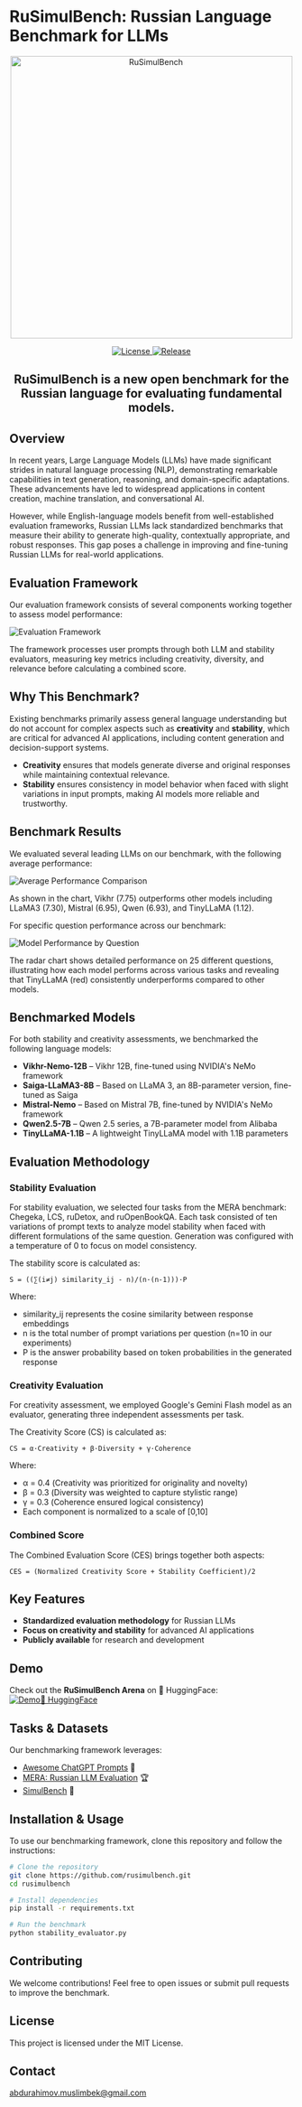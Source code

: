 # RuSimulBench: Russian Language Benchmark for LLMs

<p align="center">
  <img src="pics/RuSimulBench-logo-white.png" alt="RuSimulBench" width="500"/>
</p>

<p align="center">
    <a href="https://opensource.org/licenses/MIT">
    <img alt="License" src="https://img.shields.io/badge/License-MIT-yellow.svg">
    </a>
    <a href="https://github.com/MrSimple07/RuSimulBench/">
    <img alt="Release" src="https://img.shields.io/badge/release-v1.1.0-blue">
    </a>
</p>

<h2 align="center">
    <p>RuSimulBench is a new open benchmark for the Russian language for evaluating fundamental models.</p>
</h2>

## Overview

In recent years, Large Language Models (LLMs) have made significant strides in natural language processing (NLP), demonstrating remarkable capabilities in text generation, reasoning, and domain-specific adaptations. These advancements have led to widespread applications in content creation, machine translation, and conversational AI.

However, while English-language models benefit from well-established evaluation frameworks, Russian LLMs lack standardized benchmarks that measure their ability to generate high-quality, contextually appropriate, and robust responses. This gap poses a challenge in improving and fine-tuning Russian LLMs for real-world applications.

## Evaluation Framework

Our evaluation framework consists of several components working together to assess model performance:

![Evaluation Framework](pics/process.png)

The framework processes user prompts through both LLM and stability evaluators, measuring key metrics including creativity, diversity, and relevance before calculating a combined score.

## Why This Benchmark?

Existing benchmarks primarily assess general language understanding but do not account for complex aspects such as **creativity** and **stability**, which are critical for advanced AI applications, including content generation and decision-support systems.

- **Creativity** ensures that models generate diverse and original responses while maintaining contextual relevance.
- **Stability** ensures consistency in model behavior when faced with slight variations in input prompts, making AI models more reliable and trustworthy.

## Benchmark Results

We evaluated several leading LLMs on our benchmark, with the following average performance:

![Average Performance Comparison](pics/AvgCombinedScore.png)

As shown in the chart, Vikhr (7.75) outperforms other models including LLaMA3 (7.30), Mistral (6.95), Qwen (6.93), and TinyLLaMA (1.12).

For specific question performance across our benchmark:

![Model Performance by Question](pics/radar.png)

The radar chart shows detailed performance on 25 different questions, illustrating how each model performs across various tasks and revealing that TinyLLaMA (red) consistently underperforms compared to other models.

## Benchmarked Models

For both stability and creativity assessments, we benchmarked the following language models:

- **Vikhr-Nemo-12B** – Vikhr 12B, fine-tuned using NVIDIA's NeMo framework
- **Saiga-LLaMA3-8B** – Based on LLaMA 3, an 8B-parameter version, fine-tuned as Saiga
- **Mistral-Nemo** – Based on Mistral 7B, fine-tuned by NVIDIA's NeMo framework
- **Qwen2.5-7B** – Qwen 2.5 series, a 7B-parameter model from Alibaba
- **TinyLLaMA-1.1B** – A lightweight TinyLLaMA model with 1.1B parameters

## Evaluation Methodology

### Stability Evaluation

For stability evaluation, we selected four tasks from the MERA benchmark: Chegeka, LCS, ruDetox, and ruOpenBookQA. Each task consisted of ten variations of prompt texts to analyze model stability when faced with different formulations of the same question. Generation was configured with a temperature of 0 to focus on model consistency.

The stability score is calculated as:

```
S = ((∑(i≠j) similarity_ij - n)/(n·(n-1)))·P
```

Where:
- similarity_ij represents the cosine similarity between response embeddings
- n is the total number of prompt variations per question (n=10 in our experiments)
- P is the answer probability based on token probabilities in the generated response

### Creativity Evaluation

For creativity assessment, we employed Google's Gemini Flash model as an evaluator, generating three independent assessments per task.

The Creativity Score (CS) is calculated as:

```
CS = α·Creativity + β·Diversity + γ·Coherence
```

Where:
- α = 0.4 (Creativity was prioritized for originality and novelty)
- β = 0.3 (Diversity was weighted to capture stylistic range)
- γ = 0.3 (Coherence ensured logical consistency)
- Each component is normalized to a scale of [0,10]

### Combined Score

The Combined Evaluation Score (CES) brings together both aspects:

```
CES = (Normalized Creativity Score + Stability Coefficient)/2
```

## Key Features

- **Standardized evaluation methodology** for Russian LLMs
- **Focus on creativity and stability** for advanced AI applications
- **Publicly available** for research and development

## Demo

Check out the **RuSimulBench Arena** on 🤗 HuggingFace:
[![Demo🤗 HuggingFace](https://img.shields.io/badge/Demo-HuggingFace-blue)](https://huggingface.co/spaces/MrSimple01/RuSimulBench_arena)

## Tasks & Datasets

Our benchmarking framework leverages:
- [Awesome ChatGPT Prompts](https://github.com/f/awesome-chatgpt-prompts) 📝
- [MERA: Russian LLM Evaluation](https://github.com/ai-forever/MERA) 🏆
- [SimulBench](https://github.com/SimulBench/SimulBench) 📖

## Installation & Usage

To use our benchmarking framework, clone this repository and follow the instructions:

```bash
# Clone the repository
git clone https://github.com/rusimulbench.git
cd rusimulbench

# Install dependencies
pip install -r requirements.txt

# Run the benchmark
python stability_evaluator.py
```

## Contributing

We welcome contributions! Feel free to open issues or submit pull requests to improve the benchmark.

## License

This project is licensed under the MIT License.

## Contact

abdurahimov.muslimbek@gmail.com
